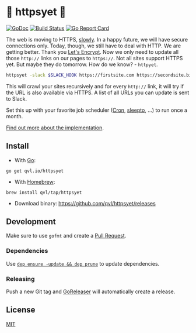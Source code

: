 #  :satellite: httpsyet :key:

[![GoDoc](https://godoc.org/qvl.io/httpsyet?status.svg)](https://godoc.org/qvl.io/httpsyet)
[![Build Status](https://travis-ci.org/qvl/httpsyet.svg?branch=master)](https://travis-ci.org/qvl/httpsyet)
[![Go Report Card](https://goreportcard.com/badge/qvl.io/httpsyet)](https://goreportcard.com/report/qvl.io/httpsyet)


The web is moving to HTTPS, [slowly](https://jorin.me/https-for-one-month/).
In a happy future, we will have secure connections only.
Today, though, we still have to deal with HTTP.
We are getting better. Thank you [Let's Encrypt](https://letsencrypt.org/).
Now we only need to update all those `http://` links on our pages to `https://`.
Not all sites support HTTPS yet. But maybe they do tomorrow.
How do we know? - `httpyet`.

```sh
httpsyet -slack $SLACK_HOOK https://firstsite.com https://secondsite.biz http://thirdsite.net
```

This will crawl your sites recursively and for every `http://` link,
it will try if the URL is also available via HTTPS.
A list of all URLs you can update is sent to Slack.

Set this up with your favorite job scheduler ([Cron](https://en.wikipedia.org/wiki/Cron), [sleepto](https://github.com/qvl/sleepto), ...) to run once a month.


[Find out more about the implementation](https://jorin.me/use-go-channels-to-build-a-crawler/).

## Install

- With [Go](https://golang.org/):
```
go get qvl.io/httpsyet
```

- With [Homebrew](http://brew.sh/):
```
brew install qvl/tap/httpsyet
```

- Download binary: https://github.com/qvl/httpsyet/releases


## Development

Make sure to use `gofmt` and create a [Pull Request](https://github.com/qvl/httpsyet/pulls).

### Dependencies

Use [`dep ensure -update && dep prune`](https://github.com/golang/dep) to update dependencies.


### Releasing

Push a new Git tag and [GoReleaser](https://github.com/goreleaser/releaser) will automatically create a release.


## License

[MIT](./license)
